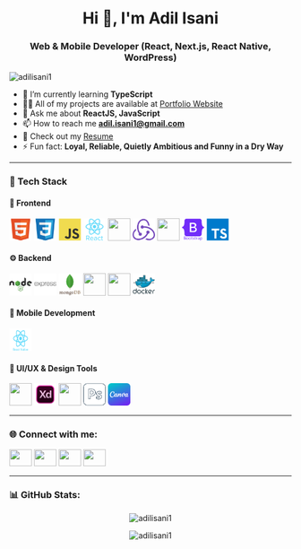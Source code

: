 <h1 align="center">Hi 👋, I'm Adil Isani</h1>
<h3 align="center">Web & Mobile Developer (React, Next.js, React Native, WordPress)</h3>

<p align="left">
  <img src="https://komarev.com/ghpvc/?username=adilisani1&label=Profile%20views&color=0e75b6&style=flat" alt="adilisani1" />
</p>

- 🌱 I’m currently learning **TypeScript**
- 👨‍💻 All of my projects are available at [Portfolio Website](https://portfolio-mu-six-24.vercel.app/)
- 💬 Ask me about **ReactJS, JavaScript**
- 📫 How to reach me **adil.isani1@gmail.com**
- 📄 Check out my [Resume](https://drive.google.com/file/d/15cx3HJ59tiEFMeC3mvNZvWwXeTlrZtQQ/view?usp=sharing)
- ⚡ Fun fact: **Loyal, Reliable, Quietly Ambitious and Funny in a Dry Way**

---

### 🧠 Tech Stack

#### 🎨 Frontend
<p align="left">
  <img src="https://raw.githubusercontent.com/devicons/devicon/master/icons/html5/html5-original.svg" width="40" height="40"/>
  <img src="https://raw.githubusercontent.com/devicons/devicon/master/icons/css3/css3-original.svg" width="40" height="40"/>
  <img src="https://raw.githubusercontent.com/devicons/devicon/master/icons/javascript/javascript-original.svg" width="40" height="40"/>
  <img src="https://raw.githubusercontent.com/devicons/devicon/master/icons/react/react-original-wordmark.svg" width="40" height="40"/>
  <img src="https://cdn.worldvectorlogo.com/logos/nextjs-2.svg" width="40" height="40"/>
  <img src="https://raw.githubusercontent.com/devicons/devicon/master/icons/redux/redux-original.svg" width="40" height="40"/>
  <img src="https://www.vectorlogo.zone/logos/tailwindcss/tailwindcss-icon.svg" width="40" height="40"/>
  <img src="https://raw.githubusercontent.com/devicons/devicon/master/icons/bootstrap/bootstrap-plain-wordmark.svg" width="40" height="40"/>
  <img src="https://raw.githubusercontent.com/devicons/devicon/master/icons/typescript/typescript-original.svg" width="40" height="40"/>
</p>

#### ⚙️ Backend
<p align="left">
  <img src="https://raw.githubusercontent.com/devicons/devicon/master/icons/nodejs/nodejs-original-wordmark.svg" width="40" height="40"/>
  <img src="https://raw.githubusercontent.com/devicons/devicon/master/icons/express/express-original-wordmark.svg" width="40" height="40"/>
  <img src="https://raw.githubusercontent.com/devicons/devicon/master/icons/mongodb/mongodb-original-wordmark.svg" width="40" height="40"/>
  <img src="https://www.vectorlogo.zone/logos/graphql/graphql-icon.svg" width="40" height="40"/>
  <img src="https://www.vectorlogo.zone/logos/firebase/firebase-icon.svg" width="40" height="40"/>
  <img src="https://raw.githubusercontent.com/devicons/devicon/master/icons/docker/docker-original-wordmark.svg" width="40" height="40"/>
</p>

#### 📱 Mobile Development
<p align="left">
  <img src="https://raw.githubusercontent.com/adilisani1/adilisani1/b6170009f019896299c874fd01170e5d1b9f2097/rn.svg" width="40" height="40" alt="React Native"/>
</p>

#### 🎨 UI/UX & Design Tools
<p align="left">
  <img src="https://www.vectorlogo.zone/logos/figma/figma-icon.svg" width="40" height="40"/>
  <img src="https://raw.githubusercontent.com/adilisani1/adilisani1/refs/heads/main/xd.png" width="40" height="40"/>
  <img src="https://www.vectorlogo.zone/logos/adobe_illustrator/adobe_illustrator-icon.svg" width="40" height="40"/>
  <img src="https://raw.githubusercontent.com/devicons/devicon/master/icons/photoshop/photoshop-line.svg" width="40" height="40"/>
  <img src="https://raw.githubusercontent.com/adilisani1/adilisani1/refs/heads/main/canvaaaa.png" width="40" height="40" alt="Canva"/>
</p>

---

### 🌐 Connect with me:
<p align="left">
  <a href="https://www.linkedin.com/in/aadil-isani/" target="blank"><img src="https://raw.githubusercontent.com/rahuldkjain/github-profile-readme-generator/master/src/images/icons/Social/linked-in-alt.svg" height="30" width="40" /></a>
  <a href="https://stackoverflow.com/users/9246665/muhammad-adil" target="blank"><img src="https://raw.githubusercontent.com/rahuldkjain/github-profile-readme-generator/master/src/images/icons/Social/stack-overflow.svg" height="30" width="40" /></a>
  <a href="https://fb.com/aadil.saleem2" target="blank"><img src="https://raw.githubusercontent.com/rahuldkjain/github-profile-readme-generator/master/src/images/icons/Social/facebook.svg" height="30" width="40" /></a>
  <a href="https://www.behance.net/adiisani" target="blank"><img src="https://raw.githubusercontent.com/rahuldkjain/github-profile-readme-generator/master/src/images/icons/Social/behance.svg" height="30" width="40" /></a>
</p>

---

### 📊 GitHub Stats:
<p align="center">
  <img src="https://github-readme-stats.vercel.app/api/top-langs?username=adilisani1&show_icons=true&locale=en&layout=compact" alt="adilisani1" />
</p>
<p align="center">
  <img src="https://github-readme-streak-stats.herokuapp.com/?user=adilisani1" alt="adilisani1" />
</p>
